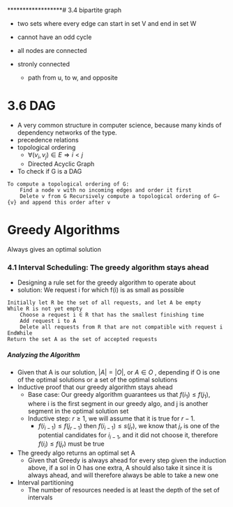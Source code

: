 ******************# 3.4
bipartite graph
- two sets where every edge can start in set V and end in set W
- cannot have an odd cycle
- all nodes are connected

- stronly connected
	- path from u, to w, and opposite

# 3.6 DAG
- A very common structure in computer science, because many kinds of dependency networks of the type.
- precedence relations
- topological ordering
	- $\forall (v_i, v_j) \in E \Rightarrow i < j$
	- Directed Acyclic Graph
- To check if G is a DAG
```
To compute a topological ordering of G: 
	Find a node v with no incoming edges and order it first 
	Delete v from G Recursively compute a topological ordering of G−{v} and append this order after v	
```


# Greedy Algorithms
Always gives an optimal solution

### 4.1 Interval Scheduling: The greedy algorithm stays ahead
- Designing a rule set for the greedy algorithm to operate about
- solution: We request i for which f(i) is as small as possible 
```IntervalAlgorithm
Initially let R be the set of all requests, and let A be empty
While R is not yet empty
	Choose a request i ∈ R that has the smallest finishing time
	Add request i to A
	Delete all requests from R that are not compatible with request i
EndWhile
Return the set A as the set of accepted requests
```

##### Analyzing the Algorithm
- Given that A is our solution, $|A| = |O|$, or $A\in O$ , depending if O is one of the optimal solutions or a set of the optimal solutions
- Inductive proof that our greedy algorithm stays ahead
	- Base case: Our greedy algorithm guarantees us that $f(i_1)\leq f(j_1)$, where i is the first segment in our greedy algo, and j is another segment in the optimal solution set
	- Inductive step: $r\geq 1$, we will assume that it is true for $r-1$.
		- $f(i_{i-1}) \leq f(j_{r-1})$ then $f(i_{i-1}) \leq s(j_{r})$, we know that $j_r$ is one of the potential candidates for $i_{i-1}$, and it did not choose it, therefore $f(i_{i}) \leq f(j_{r})$ must be true
- The greedy algo returns an optimal set A
	- Given that Greedy is always ahead for every step given the induction above, if a sol in O has one extra, A should also take it since it is always ahead, and will therefore always be able to take a new one
- Interval partitioning
	- The number of resources needed is at least the depth of the set of intervals